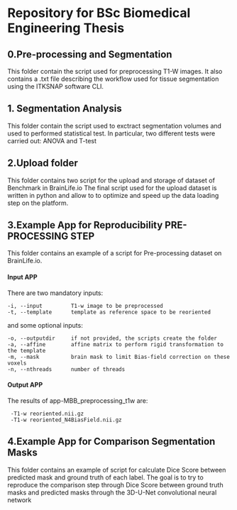 # Repository for BSc Biomedical Engineering Thesis

## 0.Pre-processing and Segmentation

This folder contain the script used for preprocessing T1-W images. It also contains a .txt file 
describing the workflow used for tissue segmentation using the ITKSNAP software CLI.

## 1. Segmentation Analysis

This folder contain the script used to exctract segmentation volumes and used to performed
statistical test. In particular, two different tests were carried out: ANOVA and T-test

## 2.Upload folder

This folder contains two script for the upload and storage of dataset of Benchmark in BrainLife.io
The final script used for the upload dataset is written in python and allow to to optimize and 
speed up the data loading step on the platform.

## 3.Example App for Reproducibility PRE-PROCESSING STEP

This folder contains an example of a script for Pre-processing dataset on BrainLife.io.

#### Input APP

There are two mandatory inputs:
    
	-i, --input         T1-w image to be preprocessed    
	-t, --template      template as reference space to be reoriented
   
and some optional inputs:

	-o, --outputdir     if not provided, the scripts create the folder 
	-a, --affine        affine matrix to perform rigid transformation to the template
	-m, --mask          brain mask to limit Bias-field correction on these voxels     
	-n, --nthreads      number of threads

#### Output APP

The results of app-MBB_preprocessing_t1w are:
     
     -T1-w reoriented.nii.gz
     -T1-w reoriented_N4BiasField.nii.gz

## 4.Example App for Comparison Segmentation Masks

This folder contains an example of script for calculate Dice Score between predicted mask and ground truth of each label.
The goal is to try to reproduce the comparison step through Dice Score between ground truth masks and predicted masks 
through the 3D-U-Net convolutional neural network


